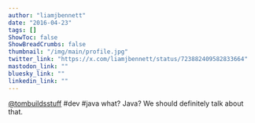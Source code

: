 ```yaml
---
author: "liamjbennett"
date: "2016-04-23"
tags: []
ShowToc: false
ShowBreadCrumbs: false
thumbnail: "/img/main/profile.jpg"
twitter_link: "https://x.com/liamjbennett/status/723882409582833664"
mastodon_link: ""
bluesky_link: ""
linkedin_link: ""
---
```


[@tombuildsstuff](https://x.com/tombuildsstuff) #dev #java what? Java? We should definitely talk about that.

